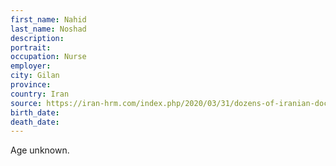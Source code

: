 ```yaml
---
first_name: Nahid
last_name: Noshad
description: 
portrait: 
occupation: Nurse
employer: 
city: Gilan
province: 
country: Iran
source: https://iran-hrm.com/index.php/2020/03/31/dozens-of-iranian-doctors-died-during-irans-coronavirus-crisis/
birth_date: 
death_date: 
---
```


Age unknown.